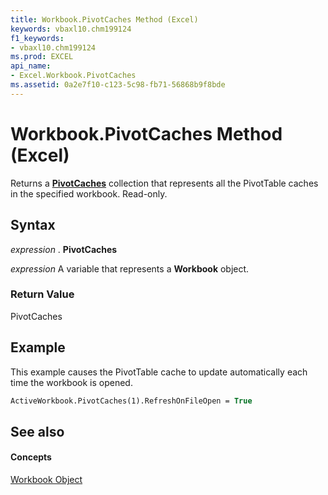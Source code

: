 ```yaml
---
title: Workbook.PivotCaches Method (Excel)
keywords: vbaxl10.chm199124
f1_keywords:
- vbaxl10.chm199124
ms.prod: EXCEL
api_name:
- Excel.Workbook.PivotCaches
ms.assetid: 0a2e7f10-c123-5c98-fb71-56868b9f8bde
---
```



# Workbook.PivotCaches Method (Excel)

Returns a  **[PivotCaches](pivotcaches-object-excel.md)** collection that represents all the PivotTable caches in the specified workbook. Read-only.


## Syntax

 _expression_ . **PivotCaches**

 _expression_ A variable that represents a **Workbook** object.


### Return Value

PivotCaches


## Example

This example causes the PivotTable cache to update automatically each time the workbook is opened.


```vb
ActiveWorkbook.PivotCaches(1).RefreshOnFileOpen = True
```


## See also


#### Concepts


[Workbook Object](workbook-object-excel.md)


